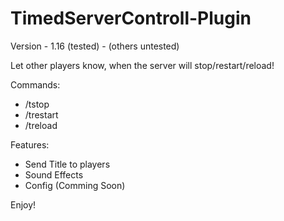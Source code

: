 # TimedServerControll-Plugin

Version - 1.16 (tested) - (others untested)

Let other players know, when the server will stop/restart/reload!

Commands:
- /tstop <time>
- /trestart <time>
- /treload <time>
  
Features:
- Send Title to players
- Sound Effects
- Config (Comming Soon)

Enjoy!
